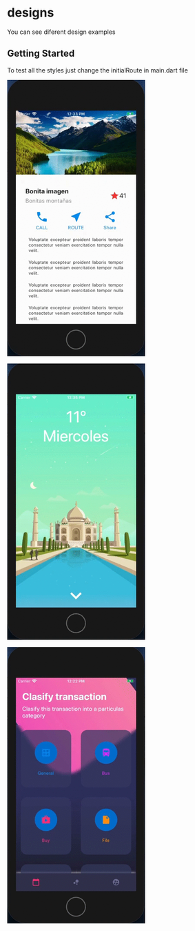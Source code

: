 # designs

You can see diferent design examples

## Getting Started

To test all the styles just change the initialRoute in main.dart file <br/>

![Alt Text](previews/basic-design.gif)

![Alt Text](previews/design-scroll.gif)

![Alt Text](previews/designs.gif)
